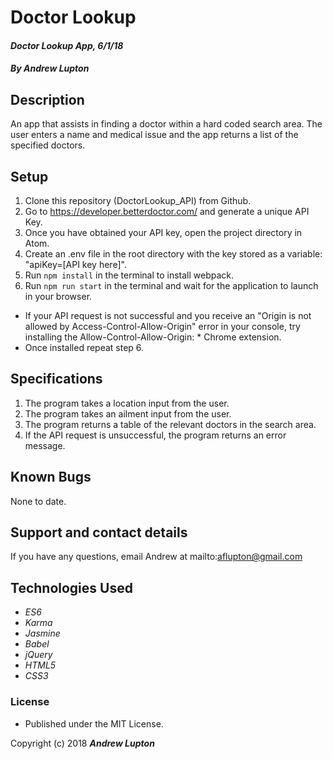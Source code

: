 # Doctor Lookup
#### _Doctor Lookup App, 6/1/18_
#### _By Andrew Lupton_

## Description

An app that assists in finding a doctor within a hard coded search area. The user enters a name and medical issue and the app returns a list of the specified doctors.

## Setup
1. Clone this repository (DoctorLookup_API) from Github.
2. Go to https://developer.betterdoctor.com/ and generate a unique API Key.
3. Once you have obtained your API key, open the project directory in Atom.
4. Create an .env file in the root directory with the key stored as a variable: "apiKey=[API key here]".
5. Run `npm install` in the terminal to install webpack.
6. Run `npm run start` in the terminal and wait for the application to launch in your browser.
  * If your API request is not successful and you receive an "Origin is not allowed by Access-Control-Allow-Origin" error in your console, try installing the Allow-Control-Allow-Origin: * Chrome extension.
  * Once installed repeat step 6.

## Specifications
1. The program takes a location input from the user.
2. The program takes an ailment input from the user.
3. The program returns a table of the relevant doctors in the search area.
4. If the API request is unsuccessful, the program returns an error message.

## Known Bugs

None to date.

## Support and contact details

If you have any questions, email Andrew at mailto:aflupton@gmail.com 
## Technologies Used

  * _ES6_
  * _Karma_
  * _Jasmine_
  * _Babel_
  * _jQuery_
  * _HTML5_
  * _CSS3_

### License
* Published under the MIT License.

Copyright (c) 2018 **_Andrew Lupton_**
